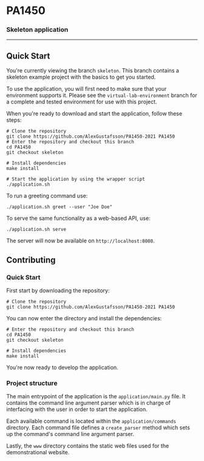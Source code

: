 # PA1450
### Skeleton application
***

## Quick Start

You're currently viewing the branch `skeleton`. This branch contains a skeleton example project with the basics to get you started.

To use the application, you will first need to make sure that your environment supports it. Please see the `virtual-lab-environment` branch for a complete and tested environment for use with this project.

When you're ready to download and start the application, follow these steps:

```shell
# Clone the repository
git clone https://github.com/AlexGustafsson/PA1450-2021 PA1450
# Enter the repository and checkout this branch
cd PA1450
git checkout skeleton

# Install dependencies
make install

# Start the application by using the wrapper script
./application.sh
```

To run a greeting command use:

```shell
./application.sh greet --user "Joe Doe"
```

To serve the same functionality as a web-based API, use:

```shell
./application.sh serve
```

The server will now be available on `http://localhost:8080`.

## Contributing

### Quick Start

First start by downloading the repository:

```shell
# Clone the repository
git clone https://github.com/AlexGustafsson/PA1450-2021 PA1450
```

You can now enter the directory and install the dependencies:

```shell
# Enter the repository and checkout this branch
cd PA1450
git checkout skeleton

# Install dependencies
make install
```

You're now ready to develop the application.

### Project structure

The main entrypoint of the application is the `application/main.py` file. It contains the command line argument parser which is in charge of interfacing with the user in order to start the application.

Each available command is located within the `application/commands` directory. Each command file defines a `create_parser` method which sets up the command's command line argument parser.

Lastly, the `www` directory contains the static web files used for the demonstrational website.
